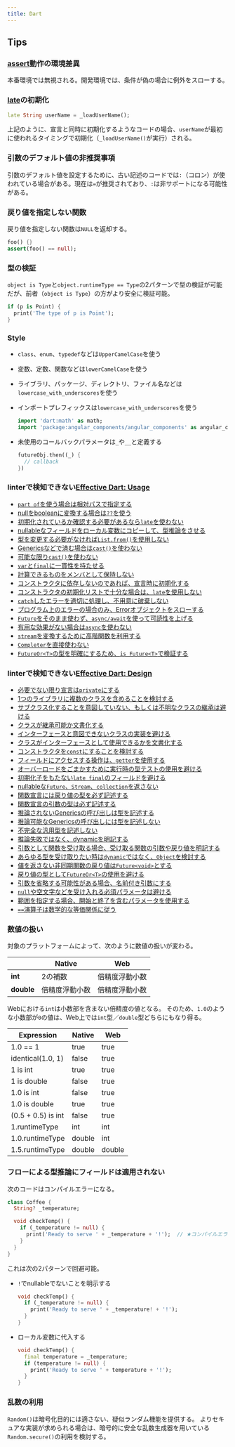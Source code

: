 ```yaml
---
title: Dart
---
```


## Tips

### [assert](https://dart.dev/guides/language/language-tour#assert)動作の環境差異

本番環境では無視される。開発環境では、条件が偽の場合に例外をスローする。

### [late](https://dart.dev/guides/language/language-tour#late-variables)の初期化

```dart
late String userName = _loadUserName();
```

上記のように、宣言と同時に初期化するようなコードの場合、`userName`が最初に使われるタイミングで初期化（`_loadUserName()`が実行）される。

### 引数のデフォルト値の非推奨事項

引数のデフォルト値を設定するために、古い記述のコードでは`:`（コロン）が使われている場合がある。現在は`=`が推奨されており、`:`は非サポートになる可能性がある。

### 戻り値を指定しない関数

戻り値を指定しない関数は`NULL`を返却する。

```dart
foo() {}
assert(foo() == null);
```

### 型の検証

`object is Type`と`object.runtimeType == Type`の2パターンで型の検証が可能だが、前者（`object is Type`）の方がより安全に検証可能。

```dart
if (p is Point) {
  print('The type of p is Point');
}
```

### Style

- `class`、`enum`、`typedef`などは`UpperCamelCase`を使う
- 変数、定数、関数などは`lowerCamelCase`を使う
- ライブラリ、パッケージ、ディレクトリ、ファイル名などは`lowercase_with_underscores`を使う
- インポートプレフィックスは`lowercase_with_underscores`を使う

  ```dart
  import 'dart:math' as math;
  import 'package:angular_components/angular_components' as angular_components;
  ```

- 未使用のコールバックパラメータは`_`や`__`と定義する

  ```dart
  futureObj.then((_) {
    // callback
  })
  ```

### linterで検知できない[Effective Dart: Usage](https://dart.dev/guides/language/effective-dart/usage)

- [`part of`を使う場合は相対パスで指定する](https://dart.dev/guides/language/effective-dart/usage#do-use-strings-in-part-of-directives)
- [nullをbooleanに変換する場合は`??`を使う](https://dart.dev/guides/language/effective-dart/usage#prefer-using--to-convert-null-to-a-boolean-value)
- [初期化されているか確認する必要があるなら`late`を使わない](https://dart.dev/guides/language/effective-dart/usage#avoid-late-variables-if-you-need-to-check-whether-they-are-initialized)
- [nullableなフィールドをローカル変数にコピーして、型推論をさせる](https://dart.dev/guides/language/effective-dart/usage#avoid-late-variables-if-you-need-to-check-whether-they-are-initialized)
- [型を変更する必要がなければ`List.from()`を使用しない](https://dart.dev/guides/language/effective-dart/usage#dont-use-listfrom-unless-you-intend-to-change-the-type-of-the-result)
- [Genericsなどで済む場合は`cast()`を使わない](https://dart.dev/guides/language/effective-dart/usage#dont-use-cast-when-a-nearby-operation-will-do)
- [可能な限り`cast()`を使わない](https://dart.dev/guides/language/effective-dart/usage#avoid-using-cast)
- [`var`と`final`に一貫性を持たせる](https://dart.dev/guides/language/effective-dart/usage#do-follow-a-consistent-rule-for-var-and-final-on-local-variables)
- [計算できるものをメンバとして保持しない](https://dart.dev/guides/language/effective-dart/usage#avoid-storing-what-you-can-calculate)
- [コンストラクタに依存しないのであれば、宣言時に初期化する](https://dart.dev/guides/language/effective-dart/usage#do-initialize-fields-at-their-declaration-when-possible)
- [コンストラクタの初期化リストで十分な場合は、`late`を使用しない](https://dart.dev/guides/language/effective-dart/usage#dont-use-late-when-a-constructor-initializer-list-will-do)
- [`catch`したエラーを適切に処理し、不用意に破棄しない](https://dart.dev/guides/language/effective-dart/usage#dont-discard-errors-from-catches-without-on-clauses)
- [プログラム上のエラーの場合のみ、Errorオブジェクトをスローする](https://dart.dev/guides/language/effective-dart/usage#do-throw-objects-that-implement-error-only-for-programmatic-errors)
- [`Future`をそのまま使わず、`async/await`を使って可読性を上げる](https://dart.dev/guides/language/effective-dart/usage#prefer-asyncawait-over-using-raw-futures)
- [有用な効果がない場合は`async`を使わない](https://dart.dev/guides/language/effective-dart/usage#prefer-asyncawait-over-using-raw-futures)
- [`stream`を変換するために高階関数を利用する](https://dart.dev/guides/language/effective-dart/usage#consider-using-higher-order-methods-to-transform-a-stream)
- [`Completer`を直接使わない](https://dart.dev/guides/language/effective-dart/usage#avoid-using-completer-directly)
- [`FutureOr<T>`の型を明確にするため、`is Future<T>`で検証する](https://dart.dev/guides/language/effective-dart/usage#do-test-for-futuret-when-disambiguating-a-futureort-whose-type-argument-could-be-object)

### linterで検知できない[Effective Dart: Design](https://dart.dev/guides/language/effective-dart/design)

- [必要でない限り宣言は`private`にする](https://dart.dev/guides/language/effective-dart/design#prefer-making-declarations-private)
- [1つのライブラリに複数のクラスを含めることを検討する](https://dart.dev/guides/language/effective-dart/design#consider-declaring-multiple-classes-in-the-same-library)
- [サブクラス化することを意図していない、もしくは不明なクラスの継承は避ける](https://dart.dev/guides/language/effective-dart/design#avoid-extending-a-class-that-isnt-intended-to-be-subclassed)
- [クラスが継承可能か文書化する](https://dart.dev/guides/language/effective-dart/design#do-document-if-your-class-supports-being-extended)
- [インターフェースと意図できないクラスの実装を避ける](https://dart.dev/guides/language/effective-dart/design#avoid-implementing-a-class-that-isnt-intended-to-be-an-interface)
- [クラスがインターフェースとして使用できるかを文書化する](https://dart.dev/guides/language/effective-dart/design#do-document-if-your-class-supports-being-used-as-an-interface)
- [コンストラクタを`const`にすることを検討する](https://dart.dev/guides/language/effective-dart/design#consider-making-your-constructor-const-if-the-class-supports-it)
- [フィールドにアクセスする操作は、`getter`を使用する](https://dart.dev/guides/language/effective-dart/design#do-use-getters-for-operations-that-conceptually-access-properties)
- [オーバーロードをごまかすために実行時の型テストの使用を避ける](https://dart.dev/guides/language/effective-dart/design#avoid-using-runtime-type-tests-to-fake-overloading)
- [初期化子をもたない`late final`のフィールドを避ける](https://dart.dev/guides/language/effective-dart/design#avoid-public-late-final-fields-without-initializers)
- [nullableな`Future`、`Stream`、`collection`を返さない](https://dart.dev/guides/language/effective-dart/design#avoid-returning-nullable-future-stream-and-collection-types)
- [関数宣言には戻り値の型を必ず記述する](https://dart.dev/guides/language/effective-dart/design#do-annotate-return-types-on-function-declarations)
- [関数宣言の引数の型は必ず記述する](https://dart.dev/guides/language/effective-dart/design#do-annotate-parameter-types-on-function-declarations)
- [推論されないGenericsの呼び出しは型を記述する](https://dart.dev/guides/language/effective-dart/design#do-write-type-arguments-on-generic-invocations-that-arent-inferred)
- [推論可能なGenericsの呼び出しには型を記述しない](https://dart.dev/guides/language/effective-dart/design#dont-write-type-arguments-on-generic-invocations-that-are-inferred)
- [不完全な汎用型を記述しない](https://dart.dev/guides/language/effective-dart/design#avoid-writing-incomplete-generic-types)
- [推論失敗ではなく、dynamicを明記する](https://dart.dev/guides/language/effective-dart/design#do-annotate-with-dynamic-instead-of-letting-inference-fail)
- [引数として関数を受け取る場合、受け取る関数の引数や戻り値を明記する](https://dart.dev/guides/language/effective-dart/design#prefer-signatures-in-function-type-annotations)
- [あらゆる型を受け取りたい時は`dynamic`ではなく、`Object`を検討する](https://dart.dev/guides/language/effective-dart/design#avoid-using-dynamic-unless-you-want-to-disable-static-checking)
- [値を返さない非同期関数の戻り値は`Future<void>`とする](https://dart.dev/guides/language/effective-dart/design#do-use-futurevoid-as-the-return-type-of-asynchronous-members-that-do-not-produce-values)
- [戻り値の型として`FutureOr<T>`の使用を避ける](https://dart.dev/guides/language/effective-dart/design#avoid-using-futureort-as-a-return-type)
- [引数を省略する可能性がある場合、名前付き引数にする](https://dart.dev/guides/language/effective-dart/design#avoid-optional-positional-parameters-if-the-user-may-want-to-omit-earlier-parameters)
- [`null`や空文字などを受け入れる必須パラメータは避ける](https://dart.dev/guides/language/effective-dart/design#avoid-mandatory-parameters-that-accept-a-special-no-argument-value)
- [範囲を指定する場合、開始と終了を含むパラメータを使用する](https://dart.dev/guides/language/effective-dart/design#do-use-inclusive-start-and-exclusive-end-parameters-to-accept-a-range)
- [`==`演算子は数学的な等価関係に従う](https://dart.dev/guides/language/effective-dart/design#do-make-your--operator-obey-the-mathematical-rules-of-equality)

### 数値の扱い

対象のプラットフォームによって、次のように数値の扱いが変わる。

||Native|Web|
|---|---|---|
|**int**|2の補数|倍精度浮動小数|
|**double**|倍精度浮動小数|倍精度浮動小数|

Webにおける`int`は小数部を含まない倍精度の値となる。
そのため、`1.0`のような小数部が`0`の値は、Web上では`int`型／`double`型どちらにもなり得る。

|Expression|Native|Web|
|---|---|---|
|1.0 == 1|true|true|
|identical(1.0, 1)|false|true|
|1 is int|true|true|
|1 is double|false|true|
|1.0 is int|false|true|
|1.0 is double|true|true|
|(0.5 + 0.5) is int|false|true|
|1.runtimeType|int|int|
|1.0.runtimeType|double|int|
|1.5.runtimeType|double|double|

### フローによる型推論にフィールドは適用されない

次のコードはコンパイルエラーになる。

```dart
class Coffee {
  String? _temperature;

  void checkTemp() {
    if (_temperature != null) {
      print('Ready to serve ' + _temperature + '!');  // ★コンパイルエラー
    }
  }
}
```

これは次の2パターンで回避可能。

- `!`でnullableでないことを明示する

  ```dart
  void checkTemp() {
    if (_temperature != null) {
      print('Ready to serve ' + _temperature! + '!');
    }
  }
  ```

- ローカル変数に代入する

  ```dart
  void checkTemp() {
    final temperature = _temperature;
    if (temperature != null) {
      print('Ready to serve ' + temperature + '!');
    }
  }
  ```

### 乱数の利用

`Random()`は暗号化目的には適さない、疑似ランダム機能を提供する。
よりセキュアな実装が求められる場合は、暗号的に安全な乱数生成器を用いている`Random.secure()`の利用を検討する。
